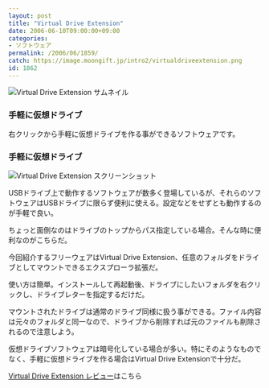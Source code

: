 ```yaml
---
layout: post
title: "Virtual Drive Extension"
date: 2006-06-10T09:00:00+09:00
categories:
- ソフトウェア
permalink: /2006/06/1859/
catch: https://image.moongift.jp/intro2/virtualdriveextension.png
id: 1862
---
```

 ![Virtual Drive Extension サムネイル](https://image.moongift.jp/intro2/virtualdriveextension.t.png "Virtual Drive Extension サムネイル")
  

### 手軽に仮想ドライブ
  
右クリックから手軽に仮想ドライブを作る事ができるソフトウェアです。  
<!--more-->  

### 手軽に仮想ドライブ
  

![Virtual Drive Extension スクリーンショット](https://image.moongift.jp/intro2/virtualdriveextension.png "Virtual Drive Extension スクリーンショット")

  

USBドライブ上で動作するソフトウェアが数多く登場しているが、それらのソフトウェアはUSBドライブに限らず便利に使える。設定などをせずとも動作するのが手軽で良い。

  

ちょっと面倒なのはドライブのトップからパス指定している場合。そんな時に便利なのがこちらだ。

  

今回紹介するフリーウェアはVirtual Drive Extension、任意のフォルダをドライブとしてマウントできるエクスプローラ拡張だ。

  

使い方は簡単。インストールして再起動後、ドライブにしたいフォルダを右クリックし、ドライブレターを指定するだけだ。

  

マウントされたドライブは通常のドライブ同様に扱う事ができる。ファイル内容は元々のフォルダと同一なので、ドライブから削除すれば元のファイルも削除されるので注意しよう。

  

仮想ドライブソフトウェアは暗号化している場合が多い。特にそのようなものでなく、手軽に仮想ドライブを作る場合はVirtual Drive Extensionで十分だ。

  

[Virtual Drive Extension レビュー](http://fw.moongift.jp/review/i-1860.html)はこちら

